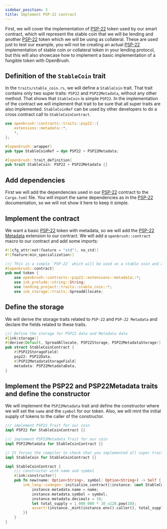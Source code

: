 ```yaml
---
sidebar_position: 3
title: Implement PSP-22 contract
---
```


First, we will cover the implementation of [PSP-22](/smart-contracts/PSP22) 
token used by our smart contract, which will represent the stable coin that we will be 
lending and another [PSP-22](/smart-contracts/PSP22) token which we will be 
using as collateral. These are used just to test our example, you will not be creating 
an actual [PSP-22](/smart-contracts/PSP22) implementation of stable coin or collateral 
token in your lending protocol, but this will also showcase how to implement 
a basic implementation of a fungible token with OpenBrush.

## Definition of the `StableCoin` trait

In the `traits/stable_coin.rs`, we will define a `StableCoin` trait.
That trait contains only two super traits: `PSP22` and `PSP22Metadata`, without any other method.
That shows that `StableCoin` is simple `PSP22`. In the implementation of the contract
we will implement that trait to be sure that all super traits are also implemented.
`StableCoinRef` can be used by other developers to do a cross contract call to `StableCoinContract`.

```rust
use openbrush::contracts::traits::psp22::{
    extensions::metadata::*,
    *,
};

#[openbrush::wrapper]
pub type StableCoinRef = dyn PSP22 + PSP22Metadata;

#[openbrush::trait_definition]
pub trait StableCoin: PSP22 + PSP22Metadata {}
```

## Add dependencies

First we will add the dependencies used in our [PSP-22](/smart-contracts/PSP22)
contract to the `Cargo.toml` file. You will import the same dependencies as in 
the [PSP-22](/smart-contracts/PSP22) documentation, so we will not show 
it here to keep it simple.

## Implement the contract

We want a basic [PSP-22](/smart-contracts/PSP22) token with metadata, 
so we will add the [PSP-22 Metadata](/smart-contracts/PSP22/extensions/metadata) 
extension to our contract. We will add a `openbrush::contract` macro to our contract 
and add some imports:

```rust
#![cfg_attr(not(feature = "std"), no_std)]
#![feature(min_specialization)]

/// This is a simple `PSP-22` which will be used as a stable coin and a collateral token in our lending contract
#[openbrush::contract]
pub mod token {
    use openbrush::contracts::psp22::extensions::metadata::*;
    use ink_prelude::string::String;
    use lending_project::traits::stable_coin::*;
    use ink_storage::traits::SpreadAllocate;
```

## Define the storage

We will derive the storage traits related to `PSP-22` and `PSP-22 Metadata` and declare the fields related to these traits.

```rust
/// Define the storage for PSP22 data and Metadata data
#[ink(storage)]
#[derive(Default, SpreadAllocate, PSP22Storage, PSP22MetadataStorage)]
pub struct StableCoinContract {
    #[PSP22StorageField]
    psp22: PSP22Data,
    #[PSP22MetadataStorageField]
    metadata: PSP22MetadataData,
}
```

## Implement the PSP22 and PSP22Metadata traits and define the constructor

We will implement the `PSP22Metadata` trait and define the constructor where we 
will set the `name` and the `symbol` for our token. Also, we will mint the 
initial supply of tokens to the caller of the constructor.

```rust
/// implement PSP22 Trait for our coin
impl PSP22 for StableCoinContract {}

/// implement PSP22Metadata Trait for our coin
impl PSP22Metadata for StableCoinContract {}

// It forces the compiler to check that you implemented all super traits
impl StableCoin for StableCoinContract {}

impl StableCoinContract {
    /// constructor with name and symbol
    #[ink(constructor)]
    pub fn new(name: Option<String>, symbol: Option<String>) -> Self {
        ink_lang::codegen::initialize_contract(|instance: &mut StableCoinContract| {
            instance.metadata.name = name;
            instance.metadata.symbol = symbol;
            instance.metadata.decimals = 18;
            let total_supply = 1_000_000 * 10_u128.pow(18);
            assert!(instance._mint(instance.env().caller(), total_supply).is_ok());
        })
    }
}
```